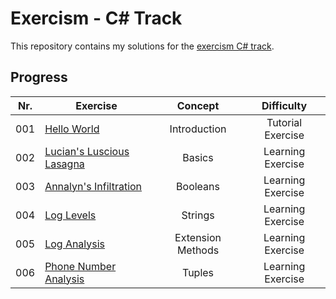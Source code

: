 # Exercism - C# Track

This repository contains my solutions for the [exercism C# track](https://exercism.org/tracks/csharp).

## Progress

| Nr. | Exercise                                                 |      Concept      |    Difficulty     |
| --- | -------------------------------------------------------- | :---------------: | :---------------: |
| 001 | [Hello World](./hello-world/)                            |   Introduction    | Tutorial Exercise |
| 002 | [Lucian's Luscious Lasagna](./lucians-luscious-lasagna/) |      Basics       | Learning Exercise |
| 003 | [Annalyn's Infiltration](./annalyns-infiltration)        |     Booleans      | Learning Exercise |
| 004 | [Log Levels](./log-levels)                               |      Strings      | Learning Exercise |
| 005 | [Log Analysis](./log-analysis)                           | Extension Methods | Learning Exercise |
| 006 | [Phone Number Analysis](./phone-number-analysis)         |      Tuples       | Learning Exercise |
